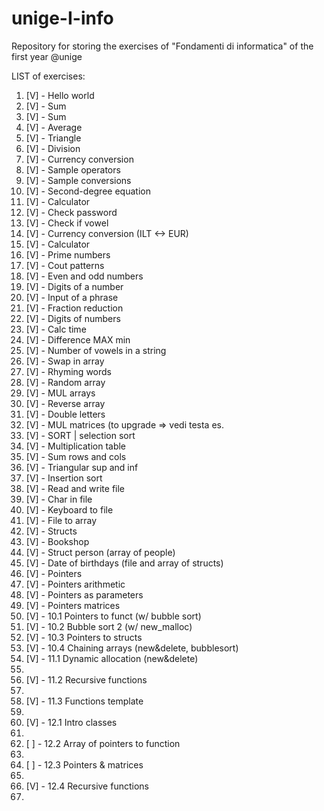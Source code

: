 # unige-I-info
Repository for storing the exercises of "Fondamenti di informatica" of the first year @unige

LIST of exercises:
<ol>
    <li>[V] - Hello world</li>
    <li>[V] - Sum</li>
    <li>[V] - Sum</li>
    <li>[V] - Average</li>
    <li>[V] - Triangle</li>
    <li>[V] - Division</li>
    <li>[V] - Currency conversion</li>
    <li>[V] - Sample operators</li>
    <li>[V] - Sample conversions</li>
    <li>[V] - Second-degree equation</li>
    <li>[V] - Calculator</li>
    <li>[V] - Check password</li>
    <li>[V] - Check if vowel</li>
    <li>[V] - Currency conversion (ILT <-> EUR)</li>
    <li>[V] - Calculator</li>
    <li>[V] - Prime numbers</li>
    <li>[V] - Cout patterns</li>
    <li>[V] - Even and odd numbers</li>
    <li>[V] - Digits of a number</li>
    <li>[V] - Input of a phrase</li>
    <li>[V] - Fraction reduction</li>
    <li>[V] - Digits of numbers</li>
    <li>[V] - Calc time</li>
    <li>[V] - Difference MAX min</li>
    <li>[V] - Number of vowels in a string</li>
    <li>[V] - Swap in array</li>
    <li>[V] - Rhyming words</li>
    <li>[V] - Random array</li>
    <li>[V] - MUL arrays</li>
    <li>[V] - Reverse array</li>
    <li>[V] - Double letters</li>
    <li>[V] - MUL matrices (to upgrade => vedi testa es.</li>
    <li>[V] - SORT | selection sort</li>
    <li>[V] - Multiplication table</li>
    <li>[V] - Sum rows and cols</li>
    <li>[V] - Triangular sup and inf</li>
    <li>[V] - Insertion sort</li>
    <li>[V] - Read and write file</li>
    <li>[V] - Char in file</li>
    <li>[V] - Keyboard to file</li>
    <li>[V] - File to array</li>
    <li>[V] - Structs</li>
    <li>[V] - Bookshop</li>
    <li>[V] - Struct person (array of people)</li>
    <li>[V] - Date of birthdays (file and array of structs)</li>
    <li>[V] - Pointers</li>
    <li>[V] - Pointers arithmetic</li>
    <li>[V] - Pointers as parameters</li>
    <li>[V] - Pointers matrices</li>
    <li>[V] - 10.1 Pointers to funct (w/ bubble sort)</li>
    <li>[V] - 10.2 Bubble sort 2 (w/ new_malloc)</li>
    <li>[V] - 10.3 Pointers to structs</li>
    <li>[V] - 10.4 Chaining arrays (new&delete, bubblesort)</li>
    <li>[V] - 11.1 Dynamic allocation (new&delete)<li>
    <li>[V] - 11.2 Recursive functions<li>
    <li>[V] - 11.3 Functions template<li>
    <li>[V] - 12.1 Intro classes<li>
    <li>[ ] - 12.2 Array of pointers to function<li>
    <li>[ ] - 12.3 Pointers & matrices<li>
    <li>[V] - 12.4 Recursive functions<li>
</ol>
